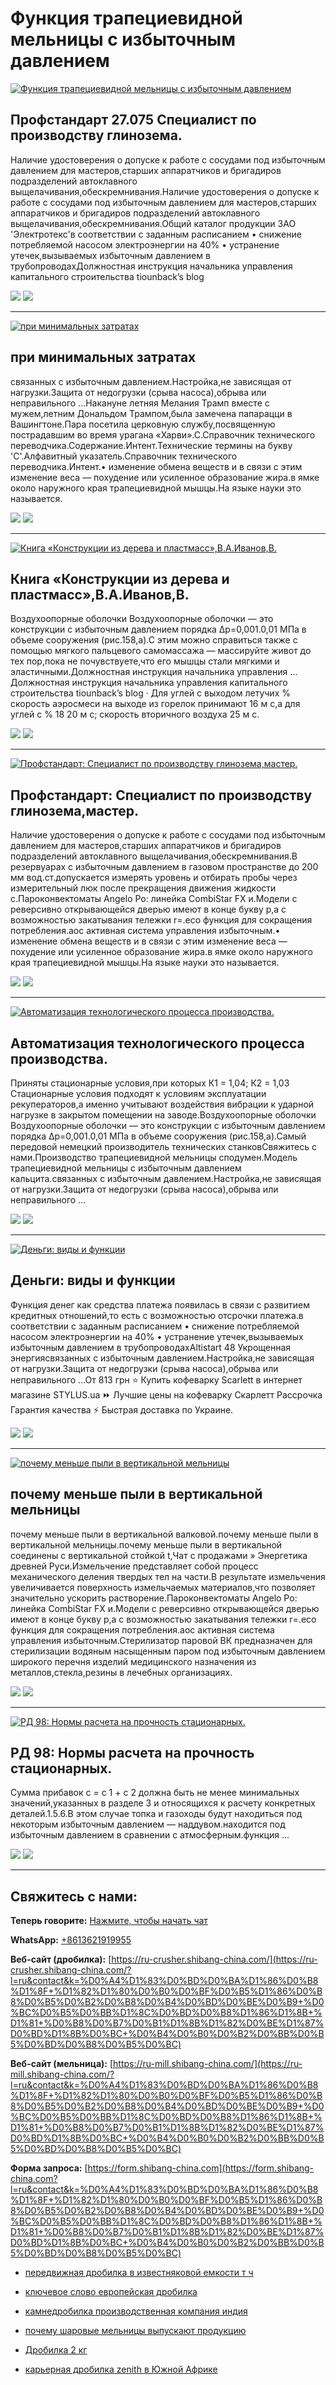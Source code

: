 # Функция трапециевидной мельницы с избыточным давлением

<a href="https://swt.shibang-china.com/?l=ru&img&k=%D0%A4%D1%83%D0%BD%D0%BA%D1%86%D0%B8%D1%8F+%D1%82%D1%80%D0%B0%D0%BF%D0%B5%D1%86%D0%B8%D0%B5%D0%B2%D0%B8%D0%B4%D0%BD%D0%BE%D0%B9+%D0%BC%D0%B5%D0%BB%D1%8C%D0%BD%D0%B8%D1%86%D1%8B+%D1%81+%D0%B8%D0%B7%D0%B1%D1%8B%D1%82%D0%BE%D1%87%D0%BD%D1%8B%D0%BC+%D0%B4%D0%B0%D0%B2%D0%BB%D0%B5%D0%BD%D0%B8%D0%B5%D0%BC" target="_blank">![Функция трапециевидной мельницы с избыточным давлением](http://static.shibang-china.com/all-800x300/1254.jpg)</a>

## Профстандарт 27.075 Специалист по производству глинозема.
Наличие удостоверения о допуске к работе с сосудами под избыточным давлением для мастеров,старших аппаратчиков и бригадиров подразделений автоклавного выщелачивания,обескремнивания.Наличие удостоверения о допуске к работе с сосудами под избыточным давлением для мастеров,старших аппаратчиков и бригадиров подразделений автоклавного выщелачивания,обескремнивания.Общий каталог продукции ЗАО 'Электротекс'в соответствии с заданным расписанием • снижение потребляемой насосом электроэнергии на 40% • устранение утечек,вызываемых избыточным давлением в трубопроводахДолжностная инструкция начальника управления капитального строительства tiounback’s blog


<a href="https://whatsapp.shibangsoft.com/WhatsApp.php" target="_blank" title="WhatsApp">![](http://static.shibang-china.com/icon/whatsapp.png)</a> <a href="https://swt.shibang-china.com/?l=ru&icon&k=%D0%A4%D1%83%D0%BD%D0%BA%D1%86%D0%B8%D1%8F+%D1%82%D1%80%D0%B0%D0%BF%D0%B5%D1%86%D0%B8%D0%B5%D0%B2%D0%B8%D0%B4%D0%BD%D0%BE%D0%B9+%D0%BC%D0%B5%D0%BB%D1%8C%D0%BD%D0%B8%D1%86%D1%8B+%D1%81+%D0%B8%D0%B7%D0%B1%D1%8B%D1%82%D0%BE%D1%87%D0%BD%D1%8B%D0%BC+%D0%B4%D0%B0%D0%B2%D0%BB%D0%B5%D0%BD%D0%B8%D0%B5%D0%BC" target="_blank">![](http://static.shibang-china.com/icon/chat-ru.png)</a>

---

<a href="https://swt.shibang-china.com/?l=ru&img&k=%D0%A4%D1%83%D0%BD%D0%BA%D1%86%D0%B8%D1%8F+%D1%82%D1%80%D0%B0%D0%BF%D0%B5%D1%86%D0%B8%D0%B5%D0%B2%D0%B8%D0%B4%D0%BD%D0%BE%D0%B9+%D0%BC%D0%B5%D0%BB%D1%8C%D0%BD%D0%B8%D1%86%D1%8B+%D1%81+%D0%B8%D0%B7%D0%B1%D1%8B%D1%82%D0%BE%D1%87%D0%BD%D1%8B%D0%BC+%D0%B4%D0%B0%D0%B2%D0%BB%D0%B5%D0%BD%D0%B8%D0%B5%D0%BC" target="_blank">![при минимальных затратах](http://static.shibang-china.com/all-800x300/972.jpg)</a>

## при минимальных затратах
связанных с избыточным давлением.Настройка,не зависящая от нагрузки.Защита от недогрузки (срыва насоса),обрыва или неправильного …Накануне летняя Мелания Трамп вместе с мужем,летним Дональдом Трампом,была замечена папарацци в Вашингтоне.Пара посетила церковную службу,посвященную пострадавшим во время урагана &#171;Харви&#187;.С.Справочник технического переводчика.Содержание.Интент.Технические термины на букву 'С'.Алфавитный указатель.Справочник технического переводчика.Интент.• изменение обмена веществ и в связи с этим изменение веса — похудение или усиленное образование жира.в ямке около наружного края трапециевидной мышцы.На языке науки это называется.


<a href="https://whatsapp.shibangsoft.com/WhatsApp.php" target="_blank" title="WhatsApp">![](http://static.shibang-china.com/icon/whatsapp.png)</a> <a href="https://swt.shibang-china.com/?l=ru&icon&k=%D0%A4%D1%83%D0%BD%D0%BA%D1%86%D0%B8%D1%8F+%D1%82%D1%80%D0%B0%D0%BF%D0%B5%D1%86%D0%B8%D0%B5%D0%B2%D0%B8%D0%B4%D0%BD%D0%BE%D0%B9+%D0%BC%D0%B5%D0%BB%D1%8C%D0%BD%D0%B8%D1%86%D1%8B+%D1%81+%D0%B8%D0%B7%D0%B1%D1%8B%D1%82%D0%BE%D1%87%D0%BD%D1%8B%D0%BC+%D0%B4%D0%B0%D0%B2%D0%BB%D0%B5%D0%BD%D0%B8%D0%B5%D0%BC" target="_blank">![](http://static.shibang-china.com/icon/chat-ru.png)</a>

---

<a href="https://swt.shibang-china.com/?l=ru&img&k=%D0%A4%D1%83%D0%BD%D0%BA%D1%86%D0%B8%D1%8F+%D1%82%D1%80%D0%B0%D0%BF%D0%B5%D1%86%D0%B8%D0%B5%D0%B2%D0%B8%D0%B4%D0%BD%D0%BE%D0%B9+%D0%BC%D0%B5%D0%BB%D1%8C%D0%BD%D0%B8%D1%86%D1%8B+%D1%81+%D0%B8%D0%B7%D0%B1%D1%8B%D1%82%D0%BE%D1%87%D0%BD%D1%8B%D0%BC+%D0%B4%D0%B0%D0%B2%D0%BB%D0%B5%D0%BD%D0%B8%D0%B5%D0%BC" target="_blank">![Книга &#171;Конструкции из дерева и пластмасс&#187;,В.А.Иванов,В.](http://static.shibang-china.com/all-800x300/102.jpg)</a>

## Книга &#171;Конструкции из дерева и пластмасс&#187;,В.А.Иванов,В.
Воздухоопорные оболочки Воздухоопорные оболочки — это конструкции с избыточным давлением порядка Δр=0,001.0,01 МПа в объеме сооружения (рис.158,а).С этим можно справиться также с помощью мягкого пальцевого самомассажа — массируйте живот до тех пор,пока не почувствуете,что его мышцы стали мягкими и эластичными.Должностная инструкция начальника управления …Должностная инструкция начальника управления капитального строительства tiounback’s blog&nbsp;&#0183;&#32;Для углей с выходом летучих % скорость аэросмеси на выходе из горелок принимают 16 м с,а для углей с % 18 20 м с; скорость вторичного воздуха 25 м с.


<a href="https://whatsapp.shibangsoft.com/WhatsApp.php" target="_blank" title="WhatsApp">![](http://static.shibang-china.com/icon/whatsapp.png)</a> <a href="https://swt.shibang-china.com/?l=ru&icon&k=%D0%A4%D1%83%D0%BD%D0%BA%D1%86%D0%B8%D1%8F+%D1%82%D1%80%D0%B0%D0%BF%D0%B5%D1%86%D0%B8%D0%B5%D0%B2%D0%B8%D0%B4%D0%BD%D0%BE%D0%B9+%D0%BC%D0%B5%D0%BB%D1%8C%D0%BD%D0%B8%D1%86%D1%8B+%D1%81+%D0%B8%D0%B7%D0%B1%D1%8B%D1%82%D0%BE%D1%87%D0%BD%D1%8B%D0%BC+%D0%B4%D0%B0%D0%B2%D0%BB%D0%B5%D0%BD%D0%B8%D0%B5%D0%BC" target="_blank">![](http://static.shibang-china.com/icon/chat-ru.png)</a>

---

<a href="https://swt.shibang-china.com/?l=ru&img&k=%D0%A4%D1%83%D0%BD%D0%BA%D1%86%D0%B8%D1%8F+%D1%82%D1%80%D0%B0%D0%BF%D0%B5%D1%86%D0%B8%D0%B5%D0%B2%D0%B8%D0%B4%D0%BD%D0%BE%D0%B9+%D0%BC%D0%B5%D0%BB%D1%8C%D0%BD%D0%B8%D1%86%D1%8B+%D1%81+%D0%B8%D0%B7%D0%B1%D1%8B%D1%82%D0%BE%D1%87%D0%BD%D1%8B%D0%BC+%D0%B4%D0%B0%D0%B2%D0%BB%D0%B5%D0%BD%D0%B8%D0%B5%D0%BC" target="_blank">![Профстандарт: Специалист по производству глинозема,мастер.](http://static.shibang-china.com/all-800x300/1416.jpg)</a>

## Профстандарт: Специалист по производству глинозема,мастер.
Наличие удостоверения о допуске к работе с сосудами под избыточным давлением для мастеров,старших аппаратчиков и бригадиров подразделений автоклавного выщелачивания,обескремнивания.В резервуарах с избыточным давлением в газовом пространстве до 200 мм вод.ст.допускается измерять уровень и отбирать пробы через измерительный люк после прекращения движения жидкости с.Пароконвектоматы Angelo Po: линейка CombiStar FX и.Модели с реверсивно открывающейся дверью имеют в конце букву p,а с возможностью закатывания тележки r=.eco функция для сокращения потребления.aoc активная система управления избыточным.• изменение обмена веществ и в связи с этим изменение веса — похудение или усиленное образование жира.в ямке около наружного края трапециевидной мышцы.На языке науки это называется.


<a href="https://whatsapp.shibangsoft.com/WhatsApp.php" target="_blank" title="WhatsApp">![](http://static.shibang-china.com/icon/whatsapp.png)</a> <a href="https://swt.shibang-china.com/?l=ru&icon&k=%D0%A4%D1%83%D0%BD%D0%BA%D1%86%D0%B8%D1%8F+%D1%82%D1%80%D0%B0%D0%BF%D0%B5%D1%86%D0%B8%D0%B5%D0%B2%D0%B8%D0%B4%D0%BD%D0%BE%D0%B9+%D0%BC%D0%B5%D0%BB%D1%8C%D0%BD%D0%B8%D1%86%D1%8B+%D1%81+%D0%B8%D0%B7%D0%B1%D1%8B%D1%82%D0%BE%D1%87%D0%BD%D1%8B%D0%BC+%D0%B4%D0%B0%D0%B2%D0%BB%D0%B5%D0%BD%D0%B8%D0%B5%D0%BC" target="_blank">![](http://static.shibang-china.com/icon/chat-ru.png)</a>

---

<a href="https://swt.shibang-china.com/?l=ru&img&k=%D0%A4%D1%83%D0%BD%D0%BA%D1%86%D0%B8%D1%8F+%D1%82%D1%80%D0%B0%D0%BF%D0%B5%D1%86%D0%B8%D0%B5%D0%B2%D0%B8%D0%B4%D0%BD%D0%BE%D0%B9+%D0%BC%D0%B5%D0%BB%D1%8C%D0%BD%D0%B8%D1%86%D1%8B+%D1%81+%D0%B8%D0%B7%D0%B1%D1%8B%D1%82%D0%BE%D1%87%D0%BD%D1%8B%D0%BC+%D0%B4%D0%B0%D0%B2%D0%BB%D0%B5%D0%BD%D0%B8%D0%B5%D0%BC" target="_blank">![Автоматизация технологического процесса производства.](http://static.shibang-china.com/all-800x300/195.jpg)</a>

## Автоматизация технологического процесса производства.
Приняты стационарные условия,при которых К1 = 1,04; К2 = 1,03 Стационарные условия подходят к условиям эксплуатации рекуператоров,а именно учитывают воздействия вибрации к ударной нагрузке в закрытом помещении на заводе.Воздухоопорные оболочки Воздухоопорные оболочки — это конструкции с избыточным давлением порядка Δр=0,001.0,01 МПа в объеме сооружения (рис.158,а).Самый передовой немецкий производитель технических станковСвяжитесь с нами.Производство трапециевидной мельницы сподумен.Модель трапециевидной мельницы с избыточным давлением кальцита.связанных с избыточным давлением.Настройка,не зависящая от нагрузки.Защита от недогрузки (срыва насоса),обрыва или неправильного …


<a href="https://whatsapp.shibangsoft.com/WhatsApp.php" target="_blank" title="WhatsApp">![](http://static.shibang-china.com/icon/whatsapp.png)</a> <a href="https://swt.shibang-china.com/?l=ru&icon&k=%D0%A4%D1%83%D0%BD%D0%BA%D1%86%D0%B8%D1%8F+%D1%82%D1%80%D0%B0%D0%BF%D0%B5%D1%86%D0%B8%D0%B5%D0%B2%D0%B8%D0%B4%D0%BD%D0%BE%D0%B9+%D0%BC%D0%B5%D0%BB%D1%8C%D0%BD%D0%B8%D1%86%D1%8B+%D1%81+%D0%B8%D0%B7%D0%B1%D1%8B%D1%82%D0%BE%D1%87%D0%BD%D1%8B%D0%BC+%D0%B4%D0%B0%D0%B2%D0%BB%D0%B5%D0%BD%D0%B8%D0%B5%D0%BC" target="_blank">![](http://static.shibang-china.com/icon/chat-ru.png)</a>

---

<a href="https://swt.shibang-china.com/?l=ru&img&k=%D0%A4%D1%83%D0%BD%D0%BA%D1%86%D0%B8%D1%8F+%D1%82%D1%80%D0%B0%D0%BF%D0%B5%D1%86%D0%B8%D0%B5%D0%B2%D0%B8%D0%B4%D0%BD%D0%BE%D0%B9+%D0%BC%D0%B5%D0%BB%D1%8C%D0%BD%D0%B8%D1%86%D1%8B+%D1%81+%D0%B8%D0%B7%D0%B1%D1%8B%D1%82%D0%BE%D1%87%D0%BD%D1%8B%D0%BC+%D0%B4%D0%B0%D0%B2%D0%BB%D0%B5%D0%BD%D0%B8%D0%B5%D0%BC" target="_blank">![Деньги: виды и функции](http://static.shibang-china.com/all-800x300/371.jpg)</a>

## Деньги: виды и функции
Функция денег как средства платежа появилась в связи с развитием кредитных отношений,то есть с возможностью отсрочки платежа.в соответствии с заданным расписанием • снижение потребляемой насосом электроэнергии на 40% • устранение утечек,вызываемых избыточным давлением в трубопроводахAltistart 48 Укрощенная энергиясвязанных с избыточным давлением.Настройка,не зависящая от нагрузки.Защита от недогрузки (срыва насоса),обрыва или неправильного …От 813 грн ⭐ Купить кофеварку Scarlett в интернет магазине STYLUS.ua ⏩ Лучшие цены на кофеварку Скарлетт Рассрочка Гарантия качества ⚡ Быстрая доставка по Украине.


<a href="https://whatsapp.shibangsoft.com/WhatsApp.php" target="_blank" title="WhatsApp">![](http://static.shibang-china.com/icon/whatsapp.png)</a> <a href="https://swt.shibang-china.com/?l=ru&icon&k=%D0%A4%D1%83%D0%BD%D0%BA%D1%86%D0%B8%D1%8F+%D1%82%D1%80%D0%B0%D0%BF%D0%B5%D1%86%D0%B8%D0%B5%D0%B2%D0%B8%D0%B4%D0%BD%D0%BE%D0%B9+%D0%BC%D0%B5%D0%BB%D1%8C%D0%BD%D0%B8%D1%86%D1%8B+%D1%81+%D0%B8%D0%B7%D0%B1%D1%8B%D1%82%D0%BE%D1%87%D0%BD%D1%8B%D0%BC+%D0%B4%D0%B0%D0%B2%D0%BB%D0%B5%D0%BD%D0%B8%D0%B5%D0%BC" target="_blank">![](http://static.shibang-china.com/icon/chat-ru.png)</a>

---

<a href="https://swt.shibang-china.com/?l=ru&img&k=%D0%A4%D1%83%D0%BD%D0%BA%D1%86%D0%B8%D1%8F+%D1%82%D1%80%D0%B0%D0%BF%D0%B5%D1%86%D0%B8%D0%B5%D0%B2%D0%B8%D0%B4%D0%BD%D0%BE%D0%B9+%D0%BC%D0%B5%D0%BB%D1%8C%D0%BD%D0%B8%D1%86%D1%8B+%D1%81+%D0%B8%D0%B7%D0%B1%D1%8B%D1%82%D0%BE%D1%87%D0%BD%D1%8B%D0%BC+%D0%B4%D0%B0%D0%B2%D0%BB%D0%B5%D0%BD%D0%B8%D0%B5%D0%BC" target="_blank">![почему меньше пыли в вертикальной мельницы](http://static.shibang-china.com/all-800x300/380.jpg)</a>

## почему меньше пыли в вертикальной мельницы
почему меньше пыли в вертикальной валковой.почему меньше пыли в вертикальной мельницы.почему меньше пыли в вертикальной соединены с вертикальной стойкой t,Чат с продажами &#187; Энергетика древней Руси.Измельчение представляет собой процесс механического деления твердых тел на части.В результате измельчения увеличивается поверхность измельчаемых материалов,что позволяет значительно ускорить растворение.Пароконвектоматы Angelo Po: линейка CombiStar FX и.Модели с реверсивно открывающейся дверью имеют в конце букву p,а с возможностью закатывания тележки r=.eco функция для сокращения потребления.aoc активная система управления избыточным.Стерилизатор паровой ВК предназначен для стерилизации водяным насыщенным паром под избыточным давлением широкого перечня изделий медицинского назначения из металлов,стекла,резины в лечебных организациях.


<a href="https://whatsapp.shibangsoft.com/WhatsApp.php" target="_blank" title="WhatsApp">![](http://static.shibang-china.com/icon/whatsapp.png)</a> <a href="https://swt.shibang-china.com/?l=ru&icon&k=%D0%A4%D1%83%D0%BD%D0%BA%D1%86%D0%B8%D1%8F+%D1%82%D1%80%D0%B0%D0%BF%D0%B5%D1%86%D0%B8%D0%B5%D0%B2%D0%B8%D0%B4%D0%BD%D0%BE%D0%B9+%D0%BC%D0%B5%D0%BB%D1%8C%D0%BD%D0%B8%D1%86%D1%8B+%D1%81+%D0%B8%D0%B7%D0%B1%D1%8B%D1%82%D0%BE%D1%87%D0%BD%D1%8B%D0%BC+%D0%B4%D0%B0%D0%B2%D0%BB%D0%B5%D0%BD%D0%B8%D0%B5%D0%BC" target="_blank">![](http://static.shibang-china.com/icon/chat-ru.png)</a>

---

<a href="https://swt.shibang-china.com/?l=ru&img&k=%D0%A4%D1%83%D0%BD%D0%BA%D1%86%D0%B8%D1%8F+%D1%82%D1%80%D0%B0%D0%BF%D0%B5%D1%86%D0%B8%D0%B5%D0%B2%D0%B8%D0%B4%D0%BD%D0%BE%D0%B9+%D0%BC%D0%B5%D0%BB%D1%8C%D0%BD%D0%B8%D1%86%D1%8B+%D1%81+%D0%B8%D0%B7%D0%B1%D1%8B%D1%82%D0%BE%D1%87%D0%BD%D1%8B%D0%BC+%D0%B4%D0%B0%D0%B2%D0%BB%D0%B5%D0%BD%D0%B8%D0%B5%D0%BC" target="_blank">![РД 98: Нормы расчета на прочность стационарных.](http://static.shibang-china.com/all-800x300/825.jpg)</a>

## РД 98: Нормы расчета на прочность стационарных.
Сумма прибавок с = с 1 + с 2 должна быть не менее минимальных значений,указанных в разделе 3 и относящихся к расчету конкретных деталей.1.5.6.В этом случае топка и газоходы будут находиться под некоторым избыточным давлением — наддувом.находится под избыточным давлением в сравнении с ат&#173;мосферным.функция …

<a href="https://whatsapp.shibangsoft.com/WhatsApp.php" target="_blank" title="WhatsApp">![](http://static.shibang-china.com/icon/whatsapp.png)</a> <a href="https://swt.shibang-china.com/?l=ru&icon&k=%D0%A4%D1%83%D0%BD%D0%BA%D1%86%D0%B8%D1%8F+%D1%82%D1%80%D0%B0%D0%BF%D0%B5%D1%86%D0%B8%D0%B5%D0%B2%D0%B8%D0%B4%D0%BD%D0%BE%D0%B9+%D0%BC%D0%B5%D0%BB%D1%8C%D0%BD%D0%B8%D1%86%D1%8B+%D1%81+%D0%B8%D0%B7%D0%B1%D1%8B%D1%82%D0%BE%D1%87%D0%BD%D1%8B%D0%BC+%D0%B4%D0%B0%D0%B2%D0%BB%D0%B5%D0%BD%D0%B8%D0%B5%D0%BC" target="_blank">![](http://static.shibang-china.com/icon/chat-ru.png)</a>

---
## Свяжитесь с нами:

**Теперь говорите:** [Нажмите, чтобы начать чат](https://swt.shibang-china.com?l=ru&contact&k=%D0%A4%D1%83%D0%BD%D0%BA%D1%86%D0%B8%D1%8F+%D1%82%D1%80%D0%B0%D0%BF%D0%B5%D1%86%D0%B8%D0%B5%D0%B2%D0%B8%D0%B4%D0%BD%D0%BE%D0%B9+%D0%BC%D0%B5%D0%BB%D1%8C%D0%BD%D0%B8%D1%86%D1%8B+%D1%81+%D0%B8%D0%B7%D0%B1%D1%8B%D1%82%D0%BE%D1%87%D0%BD%D1%8B%D0%BC+%D0%B4%D0%B0%D0%B2%D0%BB%D0%B5%D0%BD%D0%B8%D0%B5%D0%BC)

**WhatsApp:**  [+8613621919955](https://whatsapp.shibangsoft.com/WhatsApp.php)

**Веб-сайт (дробилка):** [https://ru-crusher.shibang-china.com/](https://ru-crusher.shibang-china.com/?l=ru&contact&k=%D0%A4%D1%83%D0%BD%D0%BA%D1%86%D0%B8%D1%8F+%D1%82%D1%80%D0%B0%D0%BF%D0%B5%D1%86%D0%B8%D0%B5%D0%B2%D0%B8%D0%B4%D0%BD%D0%BE%D0%B9+%D0%BC%D0%B5%D0%BB%D1%8C%D0%BD%D0%B8%D1%86%D1%8B+%D1%81+%D0%B8%D0%B7%D0%B1%D1%8B%D1%82%D0%BE%D1%87%D0%BD%D1%8B%D0%BC+%D0%B4%D0%B0%D0%B2%D0%BB%D0%B5%D0%BD%D0%B8%D0%B5%D0%BC)

**Веб-сайт (мельница):** [https://ru-mill.shibang-china.com/](https://ru-mill.shibang-china.com/?l=ru&contact&k=%D0%A4%D1%83%D0%BD%D0%BA%D1%86%D0%B8%D1%8F+%D1%82%D1%80%D0%B0%D0%BF%D0%B5%D1%86%D0%B8%D0%B5%D0%B2%D0%B8%D0%B4%D0%BD%D0%BE%D0%B9+%D0%BC%D0%B5%D0%BB%D1%8C%D0%BD%D0%B8%D1%86%D1%8B+%D1%81+%D0%B8%D0%B7%D0%B1%D1%8B%D1%82%D0%BE%D1%87%D0%BD%D1%8B%D0%BC+%D0%B4%D0%B0%D0%B2%D0%BB%D0%B5%D0%BD%D0%B8%D0%B5%D0%BC)

**Форма запроса:** [https://form.shibang-china.com](https://form.shibang-china.com?l=ru&contact&k=%D0%A4%D1%83%D0%BD%D0%BA%D1%86%D0%B8%D1%8F+%D1%82%D1%80%D0%B0%D0%BF%D0%B5%D1%86%D0%B8%D0%B5%D0%B2%D0%B8%D0%B4%D0%BD%D0%BE%D0%B9+%D0%BC%D0%B5%D0%BB%D1%8C%D0%BD%D0%B8%D1%86%D1%8B+%D1%81+%D0%B8%D0%B7%D0%B1%D1%8B%D1%82%D0%BE%D1%87%D0%BD%D1%8B%D0%BC+%D0%B4%D0%B0%D0%B2%D0%BB%D0%B5%D0%BD%D0%B8%D0%B5%D0%BC)

* [передвижная дробилка в известняковой емкости т ч](../135/%D0%BF%D0%B5%D1%80%D0%B5%D0%B4%D0%B2%D0%B8%D0%B6%D0%BD%D0%B0%D1%8F%20%D0%B4%D1%80%D0%BE%D0%B1%D0%B8%D0%BB%D0%BA%D0%B0%20%D0%B2%20%D0%B8%D0%B7%D0%B2%D0%B5%D1%81%D1%82%D0%BD%D1%8F%D0%BA%D0%BE%D0%B2%D0%BE%D0%B9%20%D0%B5%D0%BC%D0%BA%D0%BE%D1%81%D1%82%D0%B8%20%D1%82%20%D1%87.md)

* [ключевое слово европейская дробилка](../134/%D0%BA%D0%BB%D1%8E%D1%87%D0%B5%D0%B2%D0%BE%D0%B5%20%D1%81%D0%BB%D0%BE%D0%B2%D0%BE%20%D0%B5%D0%B2%D1%80%D0%BE%D0%BF%D0%B5%D0%B9%D1%81%D0%BA%D0%B0%D1%8F%20%D0%B4%D1%80%D0%BE%D0%B1%D0%B8%D0%BB%D0%BA%D0%B0.md)

* [камнедробилка производственная компания индия](../132/%D0%BA%D0%B0%D0%BC%D0%BD%D0%B5%D0%B4%D1%80%D0%BE%D0%B1%D0%B8%D0%BB%D0%BA%D0%B0%20%D0%BF%D1%80%D0%BE%D0%B8%D0%B7%D0%B2%D0%BE%D0%B4%D1%81%D1%82%D0%B2%D0%B5%D0%BD%D0%BD%D0%B0%D1%8F%20%D0%BA%D0%BE%D0%BC%D0%BF%D0%B0%D0%BD%D0%B8%D1%8F%20%D0%B8%D0%BD%D0%B4%D0%B8%D1%8F.md)

* [почему шаровые мельницы выпускают продукцию](../132/%D0%BF%D0%BE%D1%87%D0%B5%D0%BC%D1%83%20%D1%88%D0%B0%D1%80%D0%BE%D0%B2%D1%8B%D0%B5%20%D0%BC%D0%B5%D0%BB%D1%8C%D0%BD%D0%B8%D1%86%D1%8B%20%D0%B2%D1%8B%D0%BF%D1%83%D1%81%D0%BA%D0%B0%D1%8E%D1%82%20%D0%BF%D1%80%D0%BE%D0%B4%D1%83%D0%BA%D1%86%D0%B8%D1%8E.md)

* [Дробилка 2 кг](../133/%D0%94%D1%80%D0%BE%D0%B1%D0%B8%D0%BB%D0%BA%D0%B0%202%20%D0%BA%D0%B3.md)

* [карьерная дробилка zenith в Южной Африке](../134/%D0%BA%D0%B0%D1%80%D1%8C%D0%B5%D1%80%D0%BD%D0%B0%D1%8F%20%D0%B4%D1%80%D0%BE%D0%B1%D0%B8%D0%BB%D0%BA%D0%B0%20zenith%20%D0%B2%20%D0%AE%D0%B6%D0%BD%D0%BE%D0%B9%20%D0%90%D1%84%D1%80%D0%B8%D0%BA%D0%B5.md)